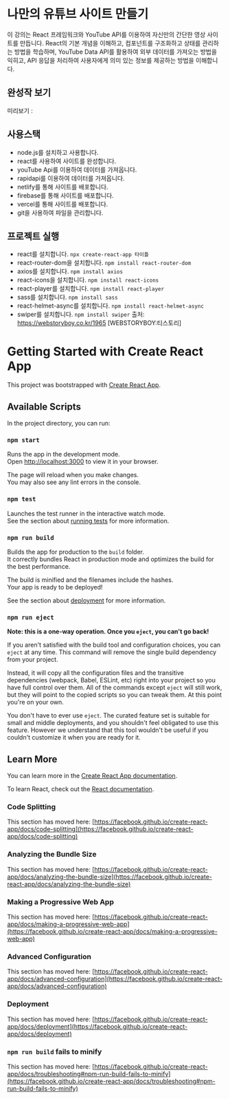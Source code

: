 # 나만의 유튜브 사이트 만들기

이 강의는 React 프레임워크와 YouTube API를 이용하여 자신만의 간단한 영상 사이트를 만듭니다. React의 기본 개념을 이해하고, 컴포넌트를 구조화하고 상태를 관리하는 방법을 학습하며, 
YouTube Data API를 활용하여 외부 데이터를 가져오는 방법을 익히고, API 응답을 처리하여 사용자에게 의미 있는 정보를 제공하는 방법을 이해합니다.

## 완성작 보기
미리보기 : 

## 사용스택
- node.js를 설치하고 사용합니다. 
- react를 사용하여 사이트를 완성합니다. 
- youTube Api를 이용하여 데이터를 가져옵니다.
- rapidapi를 이용하여 데이터를 가져옵니다.
- netlify를 통해 사이트를 배포합니다.
- firebase를 통해 사이트를 배포합니다.
- vercel를 통해 사이트를 배포합니다.
- git을 사용하여 파일을 관리합니다.

## 프로젝트 실행
- react를 설치합니다. `npx create-react-app 타이틀`
- react-router-dom을 설치합니다. `npm install react-router-dom`
- axios를 설치합니다. `npm install axios`
- react-icons을 설치합니다. `npm install react-icons`
- react-player를 설치합니다. `npm install react-player`
- sass를 설치합니다. `npm install sass`
- react-helmet-async를 설치합니다. `npm install react-helmet-async`
- swiper를 설치합니다. `npm install swiper`
출처: https://webstoryboy.co.kr/1965 [WEBSTORYBOY:티스토리]

# Getting Started with Create React App

This project was bootstrapped with [Create React App](https://github.com/facebook/create-react-app).

## Available Scripts

In the project directory, you can run:

### `npm start`

Runs the app in the development mode.\
Open [http://localhost:3000](http://localhost:3000) to view it in your browser.

The page will reload when you make changes.\
You may also see any lint errors in the console.

### `npm test`

Launches the test runner in the interactive watch mode.\
See the section about [running tests](https://facebook.github.io/create-react-app/docs/running-tests) for more information.

### `npm run build`

Builds the app for production to the `build` folder.\
It correctly bundles React in production mode and optimizes the build for the best performance.

The build is minified and the filenames include the hashes.\
Your app is ready to be deployed!

See the section about [deployment](https://facebook.github.io/create-react-app/docs/deployment) for more information.

### `npm run eject`

**Note: this is a one-way operation. Once you `eject`, you can't go back!**

If you aren't satisfied with the build tool and configuration choices, you can `eject` at any time. This command will remove the single build dependency from your project.

Instead, it will copy all the configuration files and the transitive dependencies (webpack, Babel, ESLint, etc) right into your project so you have full control over them. All of the commands except `eject` will still work, but they will point to the copied scripts so you can tweak them. At this point you're on your own.

You don't have to ever use `eject`. The curated feature set is suitable for small and middle deployments, and you shouldn't feel obligated to use this feature. However we understand that this tool wouldn't be useful if you couldn't customize it when you are ready for it.

## Learn More

You can learn more in the [Create React App documentation](https://facebook.github.io/create-react-app/docs/getting-started).

To learn React, check out the [React documentation](https://reactjs.org/).

### Code Splitting

This section has moved here: [https://facebook.github.io/create-react-app/docs/code-splitting](https://facebook.github.io/create-react-app/docs/code-splitting)

### Analyzing the Bundle Size

This section has moved here: [https://facebook.github.io/create-react-app/docs/analyzing-the-bundle-size](https://facebook.github.io/create-react-app/docs/analyzing-the-bundle-size)

### Making a Progressive Web App

This section has moved here: [https://facebook.github.io/create-react-app/docs/making-a-progressive-web-app](https://facebook.github.io/create-react-app/docs/making-a-progressive-web-app)

### Advanced Configuration

This section has moved here: [https://facebook.github.io/create-react-app/docs/advanced-configuration](https://facebook.github.io/create-react-app/docs/advanced-configuration)

### Deployment

This section has moved here: [https://facebook.github.io/create-react-app/docs/deployment](https://facebook.github.io/create-react-app/docs/deployment)

### `npm run build` fails to minify

This section has moved here: [https://facebook.github.io/create-react-app/docs/troubleshooting#npm-run-build-fails-to-minify](https://facebook.github.io/create-react-app/docs/troubleshooting#npm-run-build-fails-to-minify)
